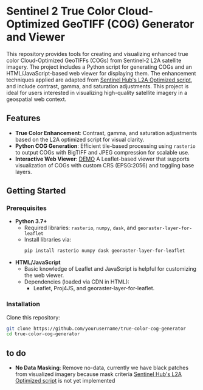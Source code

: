 
# Sentinel 2 True Color Cloud-Optimized GeoTIFF (COG) Generator and Viewer
This repository provides tools for creating and visualizing enhanced true color Cloud-Optimized GeoTIFFs (COGs) from Sentinel-2 L2A satellite imagery. The project includes a Python script for generating COGs and an HTML/JavaScript-based web viewer for displaying them. The enhancement techniques applied are adapted from [Sentinel Hub's L2A Optimized script](https://custom-scripts.sentinel-hub.com/custom-scripts/sentinel-2/l2a_optimized/), and include contrast, gamma, and saturation adjustments. This project is ideal for users interested in visualizing high-quality satellite imagery in a geospatial web context.

## Features

- **True Color Enhancement**: Contrast, gamma, and saturation adjustments based on the L2A optimized script for visual clarity.
- **Python COG Generation**: Efficient tile-based processing using `rasterio` to output COGs with BigTIFF and JPEG compression for scalable use.
- **Interactive Web Viewer**: [DEMO](https://davidoesch.github.io/Sentinel-2-true-color-and-COG-Viewer/cogviewer.html)  A Leaflet-based viewer that supports visualization of COGs with custom CRS (EPSG:2056) and toggling base layers.

## Getting Started

### Prerequisites

- **Python 3.7+**
  - Required libraries: `rasterio`, `numpy`, `dask`, and `georaster-layer-for-leaflet`
  - Install libraries via:
    ```bash
    pip install rasterio numpy dask georaster-layer-for-leaflet
    ```
- **HTML/JavaScript**
  - Basic knowledge of Leaflet and JavaScript is helpful for customizing the web viewer.
  - Dependencies (loaded via CDN in HTML):
    - Leaflet, Proj4JS, and georaster-layer-for-leaflet.

### Installation

Clone this repository:
```bash
git clone https://github.com/yourusername/true-color-cog-generator
cd true-color-cog-generator
```

## to do
- **No Data Masking**: Remove no-data, currently we  have black patches from visualized imagery because  mask criteria [Sentinel Hub's L2A Optimized script](https://custom-scripts.sentinel-hub.com/custom-scripts/sentinel-2/l2a_optimized/) is not yet implemented
  
